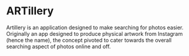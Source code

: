 ARTillery
=========

Artillery is an application designed to make searching for photos easier. Originally an app designed to produce physical artwork from Instagram (hence the name), the concept pivoted to cater towards the overall searching aspect of photos online and off.




